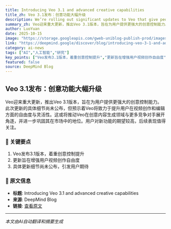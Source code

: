 ```yaml
---
title: Introducing Veo 3.1 and advanced creative capabilities
title_zh: Veo 3.1发布：创意功能大幅升级
description: We’re rolling out significant updates to Veo that give people even more creative control.
summary_zh: Veo迎来重大更新，推出Veo 3.1版本，旨在为用户提供更强大的创意控制能力。此次更新的具体细节尚未公布，但预示着Veo将致力于提升用户在视频创作和编辑方面的自由度与灵活性。这或将推动Veo在创意内容生成领域与更多竞争对手展开角逐，并进一步巩固其在市场中的地位。用户对新功能的期望较高，后续表现值得关注。
author: LuoYuan
date: 2025-10-15
image: "https://storage.googleapis.com/gweb-uniblog-publish-prod/images/Veo3.1_Social_v3.width-1300.png"
link: "https://deepmind.google/discover/blog/introducing-veo-3-1-and-advanced-creative-capabilities/"
category: ai-news
tags: ["AI","人工智能","研究"]
key_points: ["Veo发布3.1版本，着重创意控制提升","更新旨在增强用户视频创作自由度","具体更新细节尚未公布，引发用户期待"]
featured: false
source: DeepMind Blog
---
```


## Veo 3.1发布：创意功能大幅升级

Veo迎来重大更新，推出Veo 3.1版本，旨在为用户提供更强大的创意控制能力。此次更新的具体细节尚未公布，但预示着Veo将致力于提升用户在视频创作和编辑方面的自由度与灵活性。这或将推动Veo在创意内容生成领域与更多竞争对手展开角逐，并进一步巩固其在市场中的地位。用户对新功能的期望较高，后续表现值得关注。

### 🔑 关键要点
1. Veo发布3.1版本，着重创意控制提升
2. 更新旨在增强用户视频创作自由度
3. 具体更新细节尚未公布，引发用户期待


### 📰 原文信息
- **标题**: Introducing Veo 3.1 and advanced creative capabilities
- **来源**: DeepMind Blog
- **链接**: [查看原文](https://deepmind.google/discover/blog/introducing-veo-3-1-and-advanced-creative-capabilities/)

---
*本文由AI自动翻译和摘要生成*
